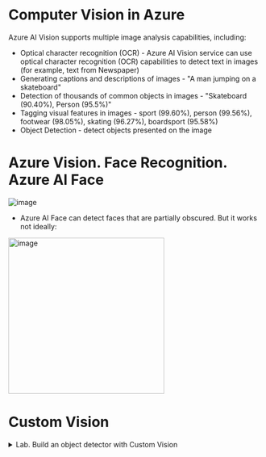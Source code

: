# Computer Vision in Azure
Azure AI Vision supports multiple image analysis capabilities, including:
* Optical character recognition (OCR) - Azure AI Vision service can use optical character recognition (OCR) capabilities to detect text in images (for example, text from Newspaper)
* Generating captions and descriptions of images - "A man jumping on a skateboard"
* Detection of thousands of common objects in images - "Skateboard (90.40%), Person (95.5%)"
* Tagging visual features in images - sport (99.60%), person (99.56%), footwear (98.05%), skating (96.27%), boardsport (95.58%)
* Object Detection  - detect objects presented on the image

# Azure Vision. Face Recognition. Azure AI Face
![image](https://github.com/Glareone/OpenAI-and-ChatGPT-meet-.Net/assets/4239376/434459ae-f138-435f-97e8-9ca41f5737f9)  
* Azure AI Face can detect faces that are partially obscured. But it works not ideally:
<img width="309" alt="image" src="https://github.com/Glareone/OpenAI-and-ChatGPT-meet-.Net/assets/4239376/23d8277f-51fa-447b-b1f8-2a6bb676262f">

# Custom Vision
<details>
<summary>Lab. Build an object detector with Custom Vision</summary>

https://learn.microsoft.com/en-us/azure/ai-services/custom-vision-service/get-started-build-detector

</details>

